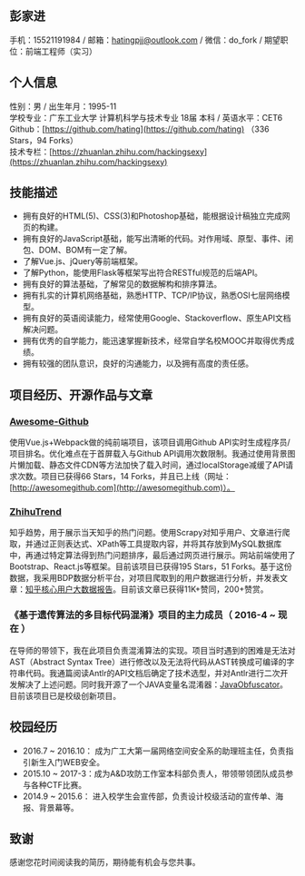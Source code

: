 ## 彭家进  
手机：15521191984 / 邮箱：hatingpjj@outlook.com / 微信：do_fork / 期望职位：前端工程师（实习）

## 个人信息
性别：男 / 出生年月：1995-11  
学校专业：广东工业大学 计算机科学与技术专业 18届 本科 / 英语水平：CET6  
Github：[https://github.com/hating](https://github.com/hating) （336 Stars，94 Forks）  
技术专栏：[https://zhuanlan.zhihu.com/hackingsexy](https://zhuanlan.zhihu.com/hackingsexy)   

## 技能描述
- 拥有良好的HTML(5)、CSS(3)和Photoshop基础，能根据设计稿独立完成网页的构建。  
- 拥有良好的JavaScript基础，能写出清晰的代码。对作用域、原型、事件、闭包、DOM、BOM有一定了解。  
- 了解Vue.js、jQuery等前端框架。  
- 了解Python，能使用Flask等框架写出符合RESTful规范的后端API。  
- 拥有良好的算法基础，了解常见的数据解构和排序算法。  
- 拥有扎实的计算机网络基础，熟悉HTTP、TCP/IP协议，熟悉OSI七层网络模型。  
- 拥有良好的英语阅读能力，经常使用Google、Stackoverflow、原生API文档解决问题。  
- 拥有优秀的自学能力，能迅速掌握新技术，经常自学名校MOOC并取得优秀成绩。  
- 拥有较强的团队意识，良好的沟通能力，以及拥有高度的责任感。  

## 项目经历、开源作品与文章
### [Awesome-Github](https://github.com/hating/AwesomeGithub)
使用Vue.js+Webpack做的纯前端项目，该项目调用Github API实时生成程序员/项目排名。优化难点在于首屏载入与Github API调用次数限制。我通过使用背景图片懒加载、静态文件CDN等方法加快了载入时间，通过localStorage减缓了API请求次数。项目已获得66 Stars，14 Forks，并且已上线（网址：[http://awesomegithub.com](http://awesomegithub.com)）。

### [ZhihuTrend](https://github.com/hating/ZhihuTrend)
知乎趋势，用于展示当天知乎的热门问题。使用Scrapy对知乎用户、文章进行爬取，并通过正则表达式、XPath等工具提取内容，并将其存放到MySQL数据库中，再通过特定算法得到热门问题排序，最后通过网页进行展示。网站前端使用了Bootstrap、React.js等框架。目前该项目已获得195 Stars，51 Forks。基于这份数据，我采用BDP数据分析平台，对项目爬取到的用户数据进行分析，并发表文章：[知乎核心用户大数据报告](https://zhuanlan.zhihu.com/p/24960279)。目前该文章已获得11K+赞同，200+赞赏。

### 《基于遗传算法的多目标代码混淆》项目的主力成员（ 2016-4 ~ 现在 ）
在导师的带领下，我在此项目负责混淆算法的实现。项目当时遇到的困难是无法对AST（Abstract Syntax Tree）进行修改以及无法将代码从AST转换成可编译的字符串代码。我通篇阅读Antlr的API文档后确定了技术选型，并对Antlr进行二次开发解决了上述问题。同时我开源了一个JAVA变量名混淆器：[JavaObfuscator](https://github.com/hating/JAVAObfuscator)。目前该项目已是校级创新项目。

## 校园经历
- 2016.7 ~ 2016.10： 成为广工大第一届网络空间安全系的助理班主任，负责指引新生入门WEB安全。
- 2015.10 ~ 2017-3：成为A&D攻防工作室本科部负责人，带领带领团队成员参与各种CTF比赛。
- 2014.9 ~ 2015.6： 进入校学生会宣传部，负责设计校级活动的宣传单、海报、背景幕等。

## 致谢
感谢您花时间阅读我的简历，期待能有机会与您共事。

